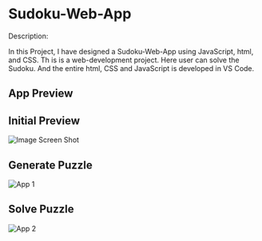 
# Sudoku-Web-App

Description:

In this Project, I have designed a Sudoku-Web-App using JavaScript, html, and CSS. Th is is a web-development project. Here user can solve the Sudoku. And the entire html, CSS and JavaScript is developed in VS Code. 



## App Preview
## Initial Preview

![Image Screen Shot](https://github.com/priyalbhatewara123/sudoku-web-app/blob/master/app_preview/initial_preview.PNG)
## Generate Puzzle

![App 1](https://github.com/priyalbhatewara123/sudoku-web-app/blob/master/app_preview/generate_puzzle.PNG)
## Solve Puzzle

![App 2](https://github.com/priyalbhatewara123/sudoku-web-app/blob/master/app_preview/generate_puzzle.PNG)
